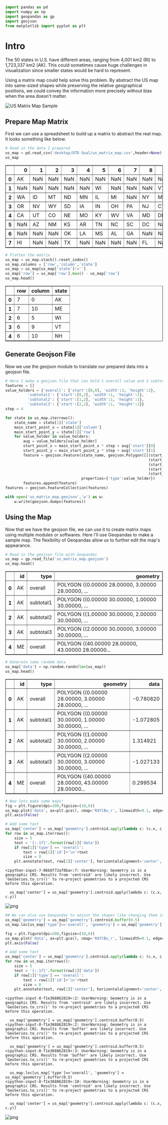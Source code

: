 ```python
import pandas as pd
import numpy as np
import geopandas as gp
import geojson
from matplotlib import pyplot as plt
```

# Intro
The 50 states in U.S. have different areas, ranging from 4,001 km2 (RI) to 1,723,337 km2 (AK). This could sometimes cause huge challenges in visualization since smaller states would be hard to represent. 

Using a matrix map could help solve this problem. By abstract the US map into same-sized shapes while preserving the relative geographical positions, we could convey the information more precisely without bias when the area doesn't matter.

![US Matrix Map Sample](us_matrix_map_sample.png)

## Prepare Map Matrix

First we can use a spreadsheet to build up a matrix to abstract the real map. It looks something like below.


```python
# Read in the data I prepared
us_map = pd.read_csv('desktop/OTD Goal/us_matrix_map.csv',header=None)
us_map
```




<div>
<table border="1" class="dataframe">
  <thead>
    <tr style="text-align: right;">
      <th></th>
      <th>0</th>
      <th>1</th>
      <th>2</th>
      <th>3</th>
      <th>4</th>
      <th>5</th>
      <th>6</th>
      <th>7</th>
      <th>8</th>
      <th>9</th>
      <th>10</th>
    </tr>
  </thead>
  <tbody>
    <tr>
      <th>0</th>
      <td>AK</td>
      <td>NaN</td>
      <td>NaN</td>
      <td>NaN</td>
      <td>NaN</td>
      <td>NaN</td>
      <td>NaN</td>
      <td>NaN</td>
      <td>NaN</td>
      <td>NaN</td>
      <td>ME</td>
    </tr>
    <tr>
      <th>1</th>
      <td>NaN</td>
      <td>NaN</td>
      <td>NaN</td>
      <td>NaN</td>
      <td>NaN</td>
      <td>WI</td>
      <td>NaN</td>
      <td>NaN</td>
      <td>NaN</td>
      <td>VT</td>
      <td>NH</td>
    </tr>
    <tr>
      <th>2</th>
      <td>WA</td>
      <td>ID</td>
      <td>MT</td>
      <td>ND</td>
      <td>MN</td>
      <td>IL</td>
      <td>MI</td>
      <td>NaN</td>
      <td>NY</td>
      <td>MA</td>
      <td>NaN</td>
    </tr>
    <tr>
      <th>3</th>
      <td>OR</td>
      <td>NV</td>
      <td>WY</td>
      <td>SD</td>
      <td>IA</td>
      <td>IN</td>
      <td>OH</td>
      <td>PA</td>
      <td>NJ</td>
      <td>CT</td>
      <td>RI</td>
    </tr>
    <tr>
      <th>4</th>
      <td>CA</td>
      <td>UT</td>
      <td>CO</td>
      <td>NE</td>
      <td>MO</td>
      <td>KY</td>
      <td>WV</td>
      <td>VA</td>
      <td>MD</td>
      <td>DE</td>
      <td>NaN</td>
    </tr>
    <tr>
      <th>5</th>
      <td>NaN</td>
      <td>AZ</td>
      <td>NM</td>
      <td>KS</td>
      <td>AR</td>
      <td>TN</td>
      <td>NC</td>
      <td>SC</td>
      <td>DC</td>
      <td>NaN</td>
      <td>NaN</td>
    </tr>
    <tr>
      <th>6</th>
      <td>NaN</td>
      <td>NaN</td>
      <td>NaN</td>
      <td>OK</td>
      <td>LA</td>
      <td>MS</td>
      <td>AL</td>
      <td>GA</td>
      <td>NaN</td>
      <td>NaN</td>
      <td>NaN</td>
    </tr>
    <tr>
      <th>7</th>
      <td>HI</td>
      <td>NaN</td>
      <td>NaN</td>
      <td>TX</td>
      <td>NaN</td>
      <td>NaN</td>
      <td>NaN</td>
      <td>NaN</td>
      <td>FL</td>
      <td>NaN</td>
      <td>NaN</td>
    </tr>
  </tbody>
</table>
</div>




```python
# Flatten the matrix
us_map = us_map.stack().reset_index()
us_map.columns = ['row','column','state']
us_map = us_map[us_map['state']!='']
us_map['row'] = us_map['row'].max() - us_map['row'] 
us_map.head()
```




<div>
<table border="1" class="dataframe">
  <thead>
    <tr style="text-align: right;">
      <th></th>
      <th>row</th>
      <th>column</th>
      <th>state</th>
    </tr>
  </thead>
  <tbody>
    <tr>
      <th>0</th>
      <td>7</td>
      <td>0</td>
      <td>AK</td>
    </tr>
    <tr>
      <th>1</th>
      <td>7</td>
      <td>10</td>
      <td>ME</td>
    </tr>
    <tr>
      <th>2</th>
      <td>6</td>
      <td>5</td>
      <td>WI</td>
    </tr>
    <tr>
      <th>3</th>
      <td>6</td>
      <td>9</td>
      <td>VT</td>
    </tr>
    <tr>
      <th>4</th>
      <td>6</td>
      <td>10</td>
      <td>NH</td>
    </tr>
  </tbody>
</table>
</div>



## Generate Geojson File
Now we use the geojson module to translate our prepared data into a geojson file.


```python
# Here I make a geojson file that can hold 1 overall value and 3 subtotal value for each state
features = []
value_holders = {'overall': {'start':[0,0], 'width':3, 'height':2},
          'subtotal1': {'start':[0,2], 'width':1, 'height':1},
          'subtotal2': {'start':[1,2], 'width':1, 'height':1},
          'subtotal3': {'start':[2,2], 'width':1, 'height':1}}
step = 4

for state in us_map.iterrows():
    state_name = state[1]['state']
    main_start_point_x = state[1]['column']
    main_start_point_y = state[1]['row']
    for value_holder in value_holders:
        aug = value_holders[value_holder]
        start_point_x = main_start_point_x * step + aug['start'][0] 
        start_point_y = main_start_point_y * step + aug['start'][1]
        feature = geojson.Feature(state_name, geojson.Polygon([[(start_point_x, start_point_y),
                                                                (start_point_x+aug['width'],start_point_y),
                                                                (start_point_x+aug['width'],start_point_y+aug['height']),
                                                                (start_point_x,start_point_y+aug['height']),
                                                                (start_point_x,start_point_y)]]), 
                                  properties={'type':value_holder})
        features.append(feature)
features = geojson.FeatureCollection(features)

with open('us_matrix_map.geojson','w') as w:
    w.write(geojson.dumps(features))
```

## Using the Map
Now that we have the geojson file, we can use it to create matrix maps using multiple modules or softwares. Here I'll use Geopandas to make a sample map. The flexibility of Geopandas allow us to further edit the map's appearance.


```python
# Read in the geojson file with Geopandas
us_map = gp.read_file('us_matrix_map.geojson')
us_map.head()
```




<div>
<style scoped>
    .dataframe tbody tr th:only-of-type {
        vertical-align: middle;
    }

    .dataframe tbody tr th {
        vertical-align: top;
    }

    .dataframe thead th {
        text-align: right;
    }
</style>
<table border="1" class="dataframe">
  <thead>
    <tr style="text-align: right;">
      <th></th>
      <th>id</th>
      <th>type</th>
      <th>geometry</th>
    </tr>
  </thead>
  <tbody>
    <tr>
      <th>0</th>
      <td>AK</td>
      <td>overall</td>
      <td>POLYGON ((0.00000 28.00000, 3.00000 28.00000, ...</td>
    </tr>
    <tr>
      <th>1</th>
      <td>AK</td>
      <td>subtotal1</td>
      <td>POLYGON ((0.00000 30.00000, 1.00000 30.00000, ...</td>
    </tr>
    <tr>
      <th>2</th>
      <td>AK</td>
      <td>subtotal2</td>
      <td>POLYGON ((1.00000 30.00000, 2.00000 30.00000, ...</td>
    </tr>
    <tr>
      <th>3</th>
      <td>AK</td>
      <td>subtotal3</td>
      <td>POLYGON ((2.00000 30.00000, 3.00000 30.00000, ...</td>
    </tr>
    <tr>
      <th>4</th>
      <td>ME</td>
      <td>overall</td>
      <td>POLYGON ((40.00000 28.00000, 43.00000 28.00000...</td>
    </tr>
  </tbody>
</table>
</div>




```python
# Generate some random data
us_map['data'] = np.random.randn(len(us_map))
us_map.head()
```




<div>
<style scoped>
    .dataframe tbody tr th:only-of-type {
        vertical-align: middle;
    }

    .dataframe tbody tr th {
        vertical-align: top;
    }

    .dataframe thead th {
        text-align: right;
    }
</style>
<table border="1" class="dataframe">
  <thead>
    <tr style="text-align: right;">
      <th></th>
      <th>id</th>
      <th>type</th>
      <th>geometry</th>
      <th>data</th>
    </tr>
  </thead>
  <tbody>
    <tr>
      <th>0</th>
      <td>AK</td>
      <td>overall</td>
      <td>POLYGON ((0.00000 28.00000, 3.00000 28.00000, ...</td>
      <td>-0.780820</td>
    </tr>
    <tr>
      <th>1</th>
      <td>AK</td>
      <td>subtotal1</td>
      <td>POLYGON ((0.00000 30.00000, 1.00000 30.00000, ...</td>
      <td>-1.072805</td>
    </tr>
    <tr>
      <th>2</th>
      <td>AK</td>
      <td>subtotal2</td>
      <td>POLYGON ((1.00000 30.00000, 2.00000 30.00000, ...</td>
      <td>1.314921</td>
    </tr>
    <tr>
      <th>3</th>
      <td>AK</td>
      <td>subtotal3</td>
      <td>POLYGON ((2.00000 30.00000, 3.00000 30.00000, ...</td>
      <td>-1.027133</td>
    </tr>
    <tr>
      <th>4</th>
      <td>ME</td>
      <td>overall</td>
      <td>POLYGON ((40.00000 28.00000, 43.00000 28.00000...</td>
      <td>0.299534</td>
    </tr>
  </tbody>
</table>
</div>




```python
# Now lets make some maps!
fig = plt.figure(dpi=200,figsize=(10,6))
us_map.plot('data', ax=plt.gca(), cmap='RdYlBu_r', linewidth=0.1, edgecolor='grey', vmin=-5, vmax=5)
plt.axis(False)

# Add some text
us_map['center'] = us_map['geometry'].centroid.apply(lambda c: (c.x, c.y))
for row in us_map.iterrows():
    size = 5
    text = '{:.1f}'.format(row[1]['data'])
    if row[1]['type'] == 'overall':
        text = row[1]['id']+'\n'+text
        size = 8
    plt.annotate(text, row[1]['center'], horizontalalignment='center', verticalalignment='center', size=size)
```

    <ipython-input-7-06b8f72af8ba>:7: UserWarning: Geometry is in a geographic CRS. Results from 'centroid' are likely incorrect. Use 'GeoSeries.to_crs()' to re-project geometries to a projected CRS before this operation.
    
      us_map['center'] = us_map['geometry'].centroid.apply(lambda c: (c.x, c.y))



    
![png](output_11_1.png)
    



```python
## We can also use Geopandas to adjust the shapes like changing them into circles!
us_map['geometry'] = us_map['geometry'].centroid.buffer(0.5)
us_map.loc[us_map['type']=='overall', 'geometry'] = us_map['geometry'].buffer(0.5)

fig = plt.figure(dpi=200,figsize=(10,6))
us_map.plot('data', ax=plt.gca(), cmap='RdYlBu_r', linewidth=0.1, edgecolor='grey', vmin=-5, vmax=5)
plt.axis(False)

# Add some text
us_map['center'] = us_map['geometry'].centroid.apply(lambda c: (c.x, c.y))
for row in us_map.iterrows():
    size = 5
    text = '{:.1f}'.format(row[1]['data'])
    if row[1]['type'] == 'overall':
        text = row[1]['id']+'\n'+text
        size = 8
    plt.annotate(text, row[1]['center'], horizontalalignment='center', verticalalignment='center', size=size)
```

    <ipython-input-8-f1e368862819>:2: UserWarning: Geometry is in a geographic CRS. Results from 'centroid' are likely incorrect. Use 'GeoSeries.to_crs()' to re-project geometries to a projected CRS before this operation.
    
      us_map['geometry'] = us_map['geometry'].centroid.buffer(0.5)
    <ipython-input-8-f1e368862819>:2: UserWarning: Geometry is in a geographic CRS. Results from 'buffer' are likely incorrect. Use 'GeoSeries.to_crs()' to re-project geometries to a projected CRS before this operation.
    
      us_map['geometry'] = us_map['geometry'].centroid.buffer(0.5)
    <ipython-input-8-f1e368862819>:3: UserWarning: Geometry is in a geographic CRS. Results from 'buffer' are likely incorrect. Use 'GeoSeries.to_crs()' to re-project geometries to a projected CRS before this operation.
    
      us_map.loc[us_map['type']=='overall', 'geometry'] = us_map['geometry'].buffer(0.5)
    <ipython-input-8-f1e368862819>:10: UserWarning: Geometry is in a geographic CRS. Results from 'centroid' are likely incorrect. Use 'GeoSeries.to_crs()' to re-project geometries to a projected CRS before this operation.
    
      us_map['center'] = us_map['geometry'].centroid.apply(lambda c: (c.x, c.y))



    
![png](output_12_1.png)
    



```python

```
